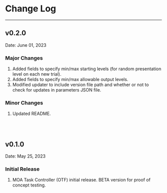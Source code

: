 # **Change Log**

---

## v0.2.0

Date: June 01, 2023

### Major Changes
1. Added fields to specify min/max starting levels (for random presentation level on each new trial). 
2. Added fields to specify min/max allowable output levels.
3. Modified updater to include version file path and whether or not to check for updates in parameters JSON file.

### Minor Changes
1. Updated README.
<br>
<br>

## v0.1.0

Date: May 25, 2023

### Initial Release
1. MOA Task Controller (OTF) initial release. BETA version for proof of concept testing. 
<br>
<br>
